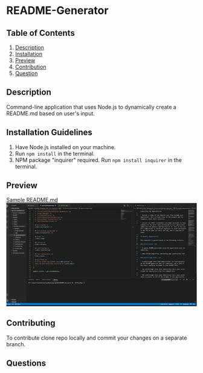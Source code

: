 # README-Generator


  ## Table of Contents 
  1. [Description](#description) 
  2. [Installation](#installation-guidelines) 
  3. [Preview](#preview) 
  4. [Contribution](#contributing) 
  5. [Question](#questions) 

## Description

Command-line application that uses Node.js to dynamically create a README.md based on user's input.

## Installation Guidelines

1. Have Node.js installed on your machine.
2. Run `npm install` in the terminal.
3. NPM package "inquirer" required. Run `npm install inquirer` in the terminal.

## Preview
[Sample README.md](./assets/README.md)
![demo](./assets/README-demo.gif)

## Contributing

To contribute clone repo locally and commit your changes on a separate branch.

## Questions

